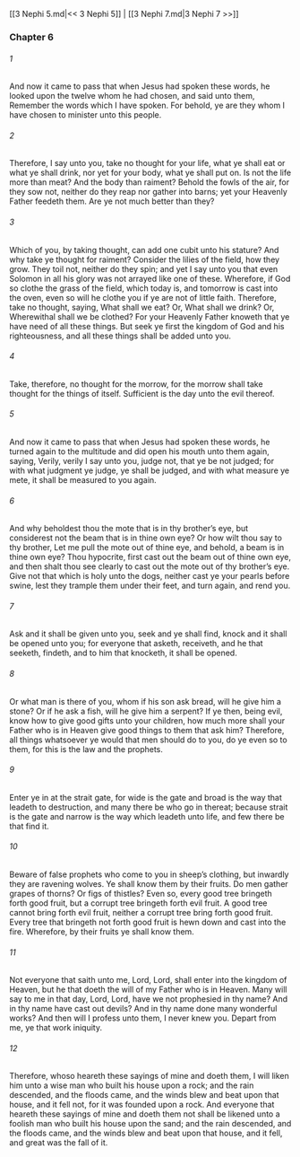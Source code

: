 [[3 Nephi 5.md|<< 3 Nephi 5]]  |  [[3 Nephi 7.md|3 Nephi 7 >>]]

### Chapter 6
###### 1
And now it came to pass that when Jesus had spoken these words, he looked upon the twelve whom he had chosen, and said unto them, Remember the words which I have spoken. For behold, ye are they whom I have chosen to minister unto this people.

###### 2
Therefore, I say unto you, take no thought for your life, what ye shall eat or what ye shall drink, nor yet for your body, what ye shall put on. Is not the life more than meat? And the body than raiment? Behold the fowls of the air, for they sow not, neither do they reap nor gather into barns; yet your Heavenly Father feedeth them. Are ye not much better than they?

###### 3
Which of you, by taking thought, can add one cubit unto his stature? And why take ye thought for raiment? Consider the lilies of the field, how they grow. They toil not, neither do they spin; and yet I say unto you that even Solomon in all his glory was not arrayed like one of these. Wherefore, if God so clothe the grass of the field, which today is, and tomorrow is cast into the oven, even so will he clothe you if ye are not of little faith. Therefore, take no thought, saying, What shall we eat? Or, What shall we drink? Or, Wherewithal shall we be clothed? For your Heavenly Father knoweth that ye have need of all these things. But seek ye first the kingdom of God and his righteousness, and all these things shall be added unto you.

###### 4
Take, therefore, no thought for the morrow, for the morrow shall take thought for the things of itself. Sufficient is the day unto the evil thereof.

###### 5
And now it came to pass that when Jesus had spoken these words, he turned again to the multitude and did open his mouth unto them again, saying, Verily, verily I say unto you, judge not, that ye be not judged; for with what judgment ye judge, ye shall be judged, and with what measure ye mete, it shall be measured to you again.

###### 6
And why beholdest thou the mote that is in thy brother’s eye, but considerest not the beam that is in thine own eye? Or how wilt thou say to thy brother, Let me pull the mote out of thine eye, and behold, a beam is in thine own eye? Thou hypocrite, first cast out the beam out of thine own eye, and then shalt thou see clearly to cast out the mote out of thy brother’s eye. Give not that which is holy unto the dogs, neither cast ye your pearls before swine, lest they trample them under their feet, and turn again, and rend you.

###### 7
Ask and it shall be given unto you, seek and ye shall find, knock and it shall be opened unto you; for everyone that asketh, receiveth, and he that seeketh, findeth, and to him that knocketh, it shall be opened.

###### 8
Or what man is there of you, whom if his son ask bread, will he give him a stone? Or if he ask a fish, will he give him a serpent? If ye then, being evil, know how to give good gifts unto your children, how much more shall your Father who is in Heaven give good things to them that ask him? Therefore, all things whatsoever ye would that men should do to you, do ye even so to them, for this is the law and the prophets.

###### 9
Enter ye in at the strait gate, for wide is the gate and broad is the way that leadeth to destruction, and many there be who go in thereat; because strait is the gate and narrow is the way which leadeth unto life, and few there be that find it.

###### 10
Beware of false prophets who come to you in sheep’s clothing, but inwardly they are ravening wolves. Ye shall know them by their fruits. Do men gather grapes of thorns? Or figs of thistles? Even so, every good tree bringeth forth good fruit, but a corrupt tree bringeth forth evil fruit. A good tree cannot bring forth evil fruit, neither a corrupt tree bring forth good fruit. Every tree that bringeth not forth good fruit is hewn down and cast into the fire. Wherefore, by their fruits ye shall know them.

###### 11
Not everyone that saith unto me, Lord, Lord, shall enter into the kingdom of Heaven, but he that doeth the will of my Father who is in Heaven. Many will say to me in that day, Lord, Lord, have we not prophesied in thy name? And in thy name have cast out devils? And in thy name done many wonderful works? And then will I profess unto them, I never knew you. Depart from me, ye that work iniquity.

###### 12
Therefore, whoso heareth these sayings of mine and doeth them, I will liken him unto a wise man who built his house upon a rock; and the rain descended, and the floods came, and the winds blew and beat upon that house, and it fell not, for it was founded upon a rock. And everyone that heareth these sayings of mine and doeth them not shall be likened unto a foolish man who built his house upon the sand; and the rain descended, and the floods came, and the winds blew and beat upon that house, and it fell, and great was the fall of it.